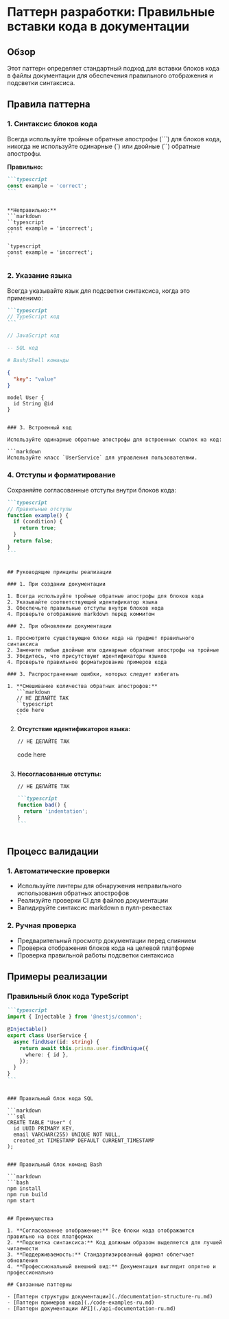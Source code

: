 # Паттерн разработки: Правильные вставки кода в документации

## Обзор

Этот паттерн определяет стандартный подход для вставки блоков кода в файлы документации для обеспечения правильного отображения и подсветки синтаксиса.

## Правила паттерна

### 1. Синтаксис блоков кода

Всегда используйте тройные обратные апострофы (```) для блоков кода, никогда не используйте одинарные (`) или двойные (``) обратные апострофы.

**Правильно:**

````markdown
```typescript
const example = 'correct';
```
````

````

**Неправильно:**
```markdown
``typescript
const example = 'incorrect';
``

`typescript
const example = 'incorrect';
`
````

### 2. Указание языка

Всегда указывайте язык для подсветки синтаксиса, когда это применимо:

````markdown
```typescript
// TypeScript код
```
````

```javascript
// JavaScript код
```

```sql
-- SQL код
```

```bash
# Bash/Shell команды
```

```json
{
  "key": "value"
}
```

```prisma
model User {
  id String @id
}
```

````

### 3. Встроенный код

Используйте одинарные обратные апострофы для встроенных ссылок на код:

```markdown
Используйте класс `UserService` для управления пользователями.
````

### 4. Отступы и форматирование

Сохраняйте согласованные отступы внутри блоков кода:

````markdown
```typescript
// Правильные отступы
function example() {
  if (condition) {
    return true;
  }
  return false;
}
```
````

````

## Руководящие принципы реализации

### 1. При создании документации

1. Всегда используйте тройные обратные апострофы для блоков кода
2. Указывайте соответствующий идентификатор языка
3. Обеспечьте правильные отступы внутри блоков кода
4. Проверьте отображение markdown перед коммитом

### 2. При обновлении документации

1. Просмотрите существующие блоки кода на предмет правильного синтаксиса
2. Замените любые двойные или одинарные обратные апострофы на тройные
3. Убедитесь, что присутствуют идентификаторы языков
4. Проверьте правильное форматирование примеров кода

### 3. Распространенные ошибки, которых следует избегать

1. **Смешивание количества обратных апострофов:**
   ```markdown
   // НЕ ДЕЛАЙТЕ ТАК
   ``typescript
   code here
   ``
````

2. **Отсутствие идентификаторов языка:**

   ```markdown
   // НЕ ДЕЛАЙТЕ ТАК
   ```

   code here

   ```

   ```

3. **Несогласованные отступы:**

   ````markdown
   // НЕ ДЕЛАЙТЕ ТАК

   ```typescript
   function bad() {
     return 'indentation';
   }
   ```
   ````

   ```

   ```

## Процесс валидации

### 1. Автоматические проверки

- Используйте линтеры для обнаружения неправильного использования обратных апострофов
- Реализуйте проверки CI для файлов документации
- Валидируйте синтаксис markdown в пулл-реквестах

### 2. Ручная проверка

- Предварительный просмотр документации перед слиянием
- Проверка отображения блоков кода на целевой платформе
- Проверка правильной работы подсветки синтаксиса

## Примеры реализации

### Правильный блок кода TypeScript

````markdown
```typescript
import { Injectable } from '@nestjs/common';

@Injectable()
export class UserService {
  async findUser(id: string) {
    return await this.prisma.user.findUnique({
      where: { id },
    });
  }
}
```
````

````

### Правильный блок кода SQL

```markdown
```sql
CREATE TABLE "User" (
  id UUID PRIMARY KEY,
  email VARCHAR(255) UNIQUE NOT NULL,
  created_at TIMESTAMP DEFAULT CURRENT_TIMESTAMP
);
````

````

### Правильный блок команд Bash

```markdown
```bash
npm install
npm run build
npm start
````

```

## Преимущества

1. **Согласованное отображение:** Все блоки кода отображаются правильно на всех платформах
2. **Подсветка синтаксиса:** Код должным образом выделяется для лучшей читаемости
3. **Поддерживаемость:** Стандартизированный формат облегчает обновления
4. **Профессиональный внешний вид:** Документация выглядит опрятно и профессионально

## Связанные паттерны

- [Паттерн структуры документации](./documentation-structure-ru.md)
- [Паттерн примеров кода](./code-examples-ru.md)
- [Паттерн документации API](./api-documentation-ru.md)
```
